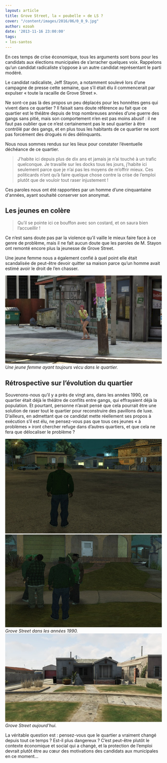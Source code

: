 ```yaml
---
layout: article
title: Grove Street, la « poubelle » de LS ?
cover: "/content/images/2016/06/0_0_9.jpg"
author: ezoah
date: '2013-11-16 23:00:00'
tags:
- los-santos
---
```


En ces temps de crise économique, tous les arguments sont bons pour les candidats aux élections municipales de s’arracher quelques voix. Rappelons qu’un candidat radicaliste s’oppose à un autre candidat représentant le parti modéré.

Le candidat radicaliste, Jeff Stayon, a notamment soulevé lors d’une campagne de presse cette semaine, que s’il était élu il commencerait par expulser « toute la racaille de Grove Street ».

Ne sont-ce pas là des propos un peu déplacés pour les honnêtes gens qui vivent dans ce quartier ? Il faisait sans doute référence au fait que ce quartier est le théâtre depuis de trop nombreuses années d’une guerre des gangs sans pitié, mais son comportement n’en est pas moins abusif : il ne faut pas oublier que ce n’est certainement pas le seul quartier à être contrôlé par des gangs, et en plus tous les habitants de ce quartier ne sont pas forcément des drogués ni des délinquants.

Nous nous sommes rendus sur les lieux pour constater l’éventuelle déchéance de ce quartier.

> J’habite ici depuis plus de dix ans et jamais je n’ai touché à un trafic quelconque. Je travaille sur les docks tous les jours, j’habite ici seulement parce que je n’ai pas les moyens de m’offrir mieux. Ces politicards n’ont qu’à faire quelque chose contre la crise de l’emploi plutôt que de vouloir tout raser injustement !

Ces paroles nous ont été rapportées par un homme d’une cinquantaine d'années, ayant souhaité conserver son anonymat.

## Les jeunes en colère

> Qu’il se pointe ici ce bouffon avec son costard, et on saura bien l’accueillir !

Ce n’est sans doute pas par la violence qu’il vaille le mieux faire face à ce genre de problème, mais il ne fait aucun doute que les paroles de M. Stayon ont remonté encore plus la jeunesse de Grove Street.

Une jeune femme nous a également confié à quel point elle était scandalisée de peut-être devoir quitter sa maison parce qu’un homme avait estimé avoir le droit de l’en chasser.

![Une jeune femme ayant toujours vécu dans le quartier.](/content/images/2016/06/0_0_8.jpg)
_Une jeune femme ayant toujours vécu dans le quartier._

## Rétrospective sur l’évolution du quartier

Souvenons-nous qu’il y a près de vingt ans, dans les années 1990, ce quartier était déjà le théâtre de conflits entre gangs, qui effrayaient déjà la population. Et pourtant, personne n’avait pensé que cela pourrait être une solution de raser tout le quartier pour reconstruire des pavillons de luxe. D’ailleurs, en admettant que ce candidat mette réellement ses propos à exécution s’il est élu, ne pensez-vous pas que tous ces jeunes « à problèmes » iront chercher refuge dans d’autres quartiers, et que cela ne fera que délocaliser le problème ?

![](/content/images/2016/06/Groove_Street.jpg)
![Grove Street dans les années 1990.](/content/images/2016/06/Groove_Street_2.jpg)
_Grove Street dans les années 1990._[](/content/images/2016/06/0_0_10.jpg)
![Grove Street aujourd'hui.](/content/images/2016/06/0_0_11.jpg)
_Grove Street aujourd'hui._

La véritable question est : pensez-vous que le quartier a vraiment changé depuis tout ce temps ? Est-il plus dangereux ? C’est peut-être plutôt le contexte économique et social qui a changé, et la protection de l’emploi devrait plutôt être au cœur des motivations des candidats aux municipales en ce moment...